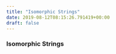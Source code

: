 ```yaml
---
title: "Isomorphic Strings"
date: 2019-08-12T08:15:26.791419+00:00
draft: false
---
```


### Isomorphic Strings
